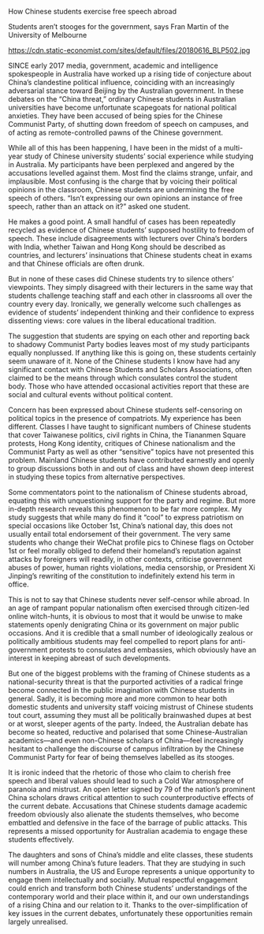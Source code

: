 How Chinese students exercise free speech abroad

Students aren’t stooges for the government, says Fran Martin of the University of Melbourne

https://cdn.static-economist.com/sites/default/files/20180616_BLP502.jpg

SINCE early 2017 media, government, academic and intelligence spokespeople in Australia have worked up a rising tide of conjecture about China’s clandestine political influence, coinciding with an increasingly adversarial stance toward Beijing by the Australian government. In these debates on the “China threat,” ordinary Chinese students in Australian universities have become unfortunate scapegoats for national political anxieties. They have been accused of being spies for the Chinese Communist Party, of shutting down freedom of speech on campuses, and of acting as remote-controlled pawns of the Chinese government.

While all of this has been happening, I have been in the midst of a multi-year study of Chinese university students’ social experience while studying in Australia. My participants have been perplexed and angered by the accusations levelled against them. Most find the claims strange, unfair, and implausible. Most confusing is the charge that by voicing their political opinions in the classroom, Chinese students are undermining the free speech of others. “Isn’t expressing our own opinions an instance of free speech, rather than an attack on it?” asked one student. 

He makes a good point. A small handful of cases has been repeatedly recycled as evidence of Chinese students’ supposed hostility to freedom of speech. These include disagreements with lecturers over China’s borders with India, whether Taiwan and Hong Kong should be described as countries, and lecturers’ insinuations that Chinese students cheat in exams and that Chinese officials are often drunk. 

But in none of these cases did Chinese students try to silence others’ viewpoints. They simply disagreed with their lecturers in the same way that students challenge teaching staff and each other in classrooms all over the country every day. Ironically, we generally welcome such challenges as evidence of students’ independent thinking and their confidence to express dissenting views: core values in the liberal educational tradition.

The suggestion that students are spying on each other and reporting back to shadowy Communist Party bodies leaves most of my study participants equally nonplussed. If anything like this is going on, these students certainly seem unaware of it. None of the Chinese students I know have had any significant contact with Chinese Students and Scholars Associations, often claimed to be the means through which consulates control the student body. Those who have attended occasional activities report that these are social and cultural events without political content.

Concern has been expressed about Chinese students self-censoring on political topics in the presence of compatriots. My experience has been different. Classes I have taught to significant numbers of Chinese students that cover Taiwanese politics, civil rights in China, the Tiananmen Square protests, Hong Kong identity, critiques of Chinese nationalism and the Communist Party as well as other “sensitive” topics have not presented this problem. Mainland Chinese students have contributed earnestly and openly to group discussions both in and out of class and have shown deep interest in studying these topics from alternative perspectives. 

Some commentators point to the nationalism of Chinese students abroad, equating this with unquestioning support for the party and regime. But more in-depth research reveals this phenomenon to be far more complex. My study suggests that while many do find it “cool” to express patriotism on special occasions like October 1st, China’s national day, this does not usually entail total endorsement of their government. The very same students who change their WeChat profile pics to Chinese flags on October 1st or feel morally obliged to defend their homeland’s reputation against attacks by foreigners will readily, in other contexts, criticise government abuses of power, human rights violations, media censorship, or President Xi Jinping’s rewriting of the constitution to indefinitely extend his term in office.

This is not to say that Chinese students never self-censor while abroad. In an age of rampant popular nationalism often exercised through citizen-led online witch-hunts, it is obvious to most that it would be unwise to make statements openly denigrating China or its government on major public occasions. And it is credible that a small number of ideologically zealous or politically ambitious students may feel compelled to report plans for anti-government protests to consulates and embassies, which obviously have an interest in keeping abreast of such developments. 

But one of the biggest problems with the framing of Chinese students as a national-security threat is that the purported activities of a radical fringe become connected in the public imagination with Chinese students in general. Sadly, it is becoming more and more common to hear both domestic students and university staff voicing mistrust of Chinese students tout court, assuming they must all be politically brainwashed dupes at best or at worst, sleeper agents of the party. Indeed, the Australian debate has become so heated, reductive and polarised that some Chinese-Australian academics––and even non-Chinese scholars of China––feel increasingly hesitant to challenge the discourse of campus infiltration by the Chinese Communist Party for fear of being themselves labelled as its stooges. 

It is ironic indeed that the rhetoric of those who claim to cherish free speech and liberal values should lead to such a Cold War atmosphere of paranoia and mistrust. An open letter signed by 79 of the nation’s prominent China scholars draws critical attention to such counterproductive effects of the current debate. Accusations that Chinese students damage academic freedom obviously also alienate the students themselves, who become embattled and defensive in the face of the barrage of public attacks. This represents a missed opportunity for Australian academia to engage these students effectively. 

The daughters and sons of China’s middle and elite classes, these students will number among China’s future leaders. That they are studying in such numbers in Australia, the US and Europe represents a unique opportunity to engage them intellectually and socially. Mutual respectful engagement could enrich and transform both Chinese students’ understandings of the contemporary world and their place within it, and our own understandings of a rising China and our relation to it. Thanks to the over-simplification of key issues in the current debates, unfortunately these opportunities remain largely unrealised.